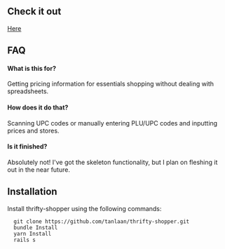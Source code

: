## Check it out

[Here](https://thrifty.smol.tk/)

## FAQ

#### What is this for?

Getting pricing information for essentials shopping without dealing with spreadsheets.

#### How does it do that?

Scanning UPC codes or manually entering PLU/UPC codes and inputting prices and stores.

#### Is it finished?

Absolutely not! I've got the skeleton functionality, but I plan on fleshing it out in the near future.


## Installation

Install thrifty-shopper using the following commands:

```
  git clone https://github.com/tanlaan/thrifty-shopper.git
  bundle Install
  yarn Install
  rails s
```
    
